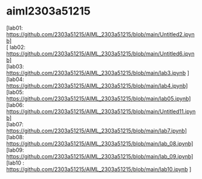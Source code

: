 # aiml2303a51215   
[lab01: https://github.com/2303a51215/AIML_2303a51215/blob/main/Untitled2.ipynb]        
[ lab02: https://github.com/2303a51215/AIML_2303a51215/blob/main/Untitled6.ipynb]          
[lab03: https://github.com/2303a51215/AIML_2303a51215/blob/main/lab3.ipynb ]      
[lab04: https://github.com/2303a51215/AIML_2303a51215/blob/main/lab4.ipynb]                           
[lab05: https://github.com/2303a51215/AIML_2303a51215/blob/main/lab05.ipynb]       
[lab06: https://github.com/2303a51215/AIML_2303a51215/blob/main/Untitled11.ipynb]              
[lab07: https://github.com/2303a51215/AIML_2303a51215/blob/main/lab7.ipynb]        
[lab08: https://github.com/2303a51215/AIML_2303a51215/blob/main/lab_08.ipynb]       
[lab09: https://github.com/2303a51215/AIML_2303a51215/blob/main/lab_09.ipynb]                
[lab10 : https://github.com/2303a51215/AIML_2303a51215/blob/main/lab10.ipynb ]     
